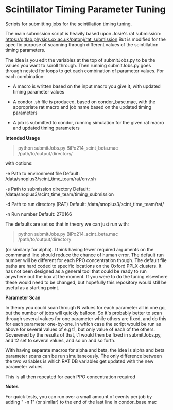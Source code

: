 # Scintillator Timing Parameter Tuning
Scripts for submitting jobs for the scintillation timing tuning.

The main submission script is heavily based upon Josie's rat submission: https://gitlab.physics.ox.ac.uk/patonj/rat_submission
But is modified for the specific purpose of scanning through different values of the scintillation timing parameters.

The idea is you edit the variables at the top of submitJobs.py to be the values you want to scroll through.
Then running submitJobs.py goes through nested for loops to get each combination of parameter values.
For each combination:

- A macro is written based on the input macro you give it, with updated timing parameter values

- A condor .sh file is produced, based on condor_base.mac, with the appropriate rat macro and job name based on the updated timing parameters

- A job is submitted to condor, running simulation for the given rat macro and updated timing parameters
  

**Intended Usage**

>python submitJobs.py BiPo214_scint_beta.mac /path/to/output/directory/

with options:

  -e Path to environment file
  Default: /data/snoplus3/scint_time_team/rat/env.sh

  -s Path to submission directory
  Default: /data/snoplus3/scint_time_team/timing_submission

  -d Path to run directory (RAT)
  Default: /data/snoplus3/scint_time_team/rat/

  -n Run number
  Default: 270166

The defaults are set so that in theory we can just run with:

>python submitJobs.py BiPo214_scint_beta.mac /path/to/output/directory

(or similarly for alpha). I think having fewer required arguments on the commmand line should reduce the chance of human error.
The default run number will be different for each PPO concentration though. The default file paths are hard coded to specific
locations on the Oxford PPLX clusters. It has not been designed as a general tool that could be ready to run anywhere out the 
box at the moment. If you were to do the tuning elsewhere these would need to be changed, but hopefully this repository would
still be useful as a starting point.


**Parameter Scan**

In theory you could scan through N values for each parameter all in one go, but the number of jobs will quickly balloon.
So it's probably better to scan through several values for one parameter while others are fixed, and do this for each parameter
one-by-one. In which case the script would be run as above for several values of e.g t1, but only value of each of the others.
Goverened by the results of that, t1 would then be fixed in submitJobs.py, and t2 set to several values, and so on and so forth.

With having separate macros for alpha and beta, the idea is alpha and beta parameter scans can be run simultaneously. The only difference 
between the two variables is which RAT DB variables get updated with the new parameter values.

This is all then repeated for each PPO concentration required


**Notes**

For quick tests, you can run over a small amount of events per job by adding " -n 1" (or similar) to the end of the last line
in condor_base.mac
